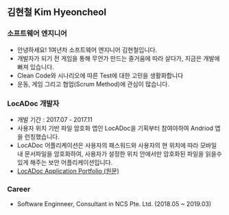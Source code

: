 ## 김현철 Kim Hyeoncheol

### 소프트웨어 엔지니어
- 안녕하세요! 1여년차 소프트웨어 엔지니어 김현철입니다.
- 개발자가 되기 전 게임을 통해 무언가 만드는 즐거움에 따라 살다가, 지금은 개발에 빠져 있습니다.
- Clean Code와 시나리오에 따른 Test에 대한 고민을 생활화합니다
- 운동, 게임 그리고 협업(Scrum Method)에 관심이 많습니다.

### LocADoc 개발자
- 개발 기간 : 2017.07 - 2017.11
- 사용자 위치 기반 파일 암호화 앱인 LocADoc을 기획부터 참여야하여 Andriod 앱을 런칭했습니다.
- LocADoc 어플리케이션은 사용자의 패스워드와 사용자의 현 위치에 따라 모바일 내 문서파일을 암호화하여, 사용자가 설정한 위치 안에서만 암호화된 파일을 읽을수 있게 해주는 보안 어플리케이션입니다.
- [LocADoc Application Portfolio (원문)](https://locadoc.github.io/LocAdoc/)

### Career
- Software Enginneer, Consultant in NCS Pte. Ltd. (2018.05 ~ 2019.03)

<!--
### Stack
- Java
- Angular/TypeScript
-->

<!--
**Dainomix/Dainomix** is a ✨ _special_ ✨ repository because its `README.md` (this file) appears on your GitHub profile.

Here are some ideas to get you started:
  ### Hi there 👋

- 🔭 I’m currently working on ...
- 🌱 I’m currently learning ...
- 👯 I’m looking to collaborate on ...
- 🤔 I’m looking for help with ...
- 💬 Ask me about ...
- 📫 How to reach me: ...
- 😄 Pronouns: ...
- ⚡ Fun fact: ...
-->

